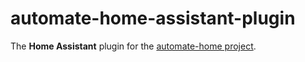 # automate-home-assistant-plugin

The **Home Assistant** plugin for the [automate-home project](https://maja-massarini-automate-home.readthedocs-hosted.com/en/latest/?).

